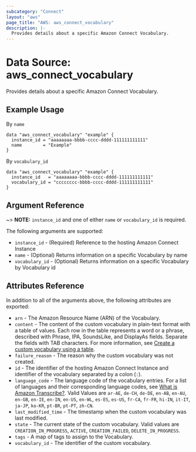 ```yaml
---
subcategory: "Connect"
layout: "aws"
page_title: "AWS: aws_connect_vocabulary"
description: |-
  Provides details about a specific Amazon Connect Vocabulary.
---
```


# Data Source: aws_connect_vocabulary

Provides details about a specific Amazon Connect Vocabulary.

## Example Usage

By `name`

```hcl
data "aws_connect_vocabulary" "example" {
  instance_id = "aaaaaaaa-bbbb-cccc-dddd-111111111111"
  name        = "Example"
}
```

By `vocabulary_id`

```hcl
data "aws_connect_vocabulary" "example" {
  instance_id   = "aaaaaaaa-bbbb-cccc-dddd-111111111111"
  vocabulary_id = "cccccccc-bbbb-cccc-dddd-111111111111"
}
```

## Argument Reference

~> **NOTE:** `instance_id` and one of either `name` or `vocabulary_id` is required.

The following arguments are supported:

* `instance_id` - (Required) Reference to the hosting Amazon Connect Instance
* `name` - (Optional) Returns information on a specific Vocabulary by name
* `vocabulary_id` - (Optional) Returns information on a specific Vocabulary by Vocabulary id

## Attributes Reference

In addition to all of the arguments above, the following attributes are exported:

* `arn` - The Amazon Resource Name (ARN) of the Vocabulary.
* `content` - The content of the custom vocabulary in plain-text format with a table of values. Each row in the table represents a word or a phrase, described with Phrase, IPA, SoundsLike, and DisplayAs fields. Separate the fields with TAB characters. For more information, see [Create a custom vocabulary using a table](https://docs.aws.amazon.com/transcribe/latest/dg/custom-vocabulary.html#create-vocabulary-table).
* `failure_reason` - The reason why the custom vocabulary was not created.
* `id` - The identifier of the hosting Amazon Connect Instance and identifier of the vocabulary
separated by a colon (`:`).
* `language_code` - The language code of the vocabulary entries. For a list of languages and their corresponding language codes, see [What is Amazon Transcribe?](https://docs.aws.amazon.com/transcribe/latest/dg/transcribe-whatis.html). Valid Values are `ar-AE`, `de-CH`, `de-DE`, `en-AB`, `en-AU`, `en-GB`, `en-IE`, `en-IN`, `en-US`, `en-WL`, `es-ES`, `es-US`, `fr-CA`, `fr-FR`, `hi-IN`, `it-IT`, `ja-JP`, `ko-KR`, `pt-BR`, `pt-PT`, `zh-CN`.
* `last_modified_time` - The timestamp when the custom vocabulary was last modified.
* `state` - The current state of the custom vocabulary. Valid values are `CREATION_IN_PROGRESS`, `ACTIVE`, `CREATION_FAILED`, `DELETE_IN_PROGRESS`.
* `tags` - A map of tags to assign to the Vocabulary.
* `vocabulary_id` - The identifier of the custom vocabulary.
